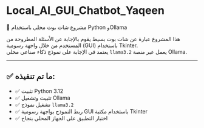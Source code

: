 # Local_AI_GUI_Chatbot_Yaqeen


 🤖 مشروع شات بوت محلي باستخدام Python وOllama

هذا المشروع عبارة عن شات بوت بسيط يقوم بالإجابة عن الأسئلة المطروحة من المستخدم من خلال واجهة رسومية (GUI) باستخدام Tkinter.  
يعتمد في الإجابة على نموذج ذكاء صناعي محلي `llama3.2` يعمل عبر منصة Ollama.

---

## ✅ ما تم تنفيذه:

- ✅ تثبيت Python 3.12
- ✅ تثبيت وتشغيل Ollama
- ✅ تشغيل نموذج `llama3.2`
- ✅ ربط النموذج بواجهة رسومية GUI باستخدام مكتبة Tkinter
- ✅ اختبار التطبيق على الجهاز المحلي بنجاح
